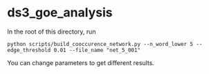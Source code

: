# ds3_goe_analysis

In the root of this directory,
run
```
python scripts/build_cooccurence_network.py --n_word_lower 5 --edge_threshold 0.01 --file_name "net_5_001"
```

You can change parameters to get different results.
